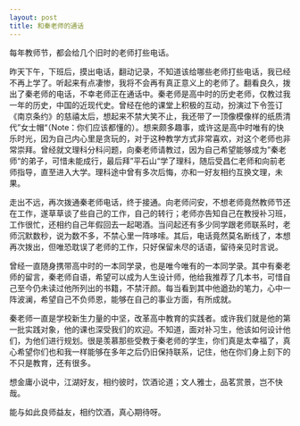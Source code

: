 ```yaml
---
layout: post
title: 和秦老师的通话 
---
```


每年教师节，都会给几个旧时的老师打些电话。

昨天下午，下班后，摸出电话，翻动记录，不知道该给哪些老师打些电话，我已经不再上学了。听起来有点凄惨，我将不会再有真正意义上的老师了。翻看良久，拨出了秦老师的电话，不幸老师正在通话中。秦老师是高中时的历史老师，仅教过我一年的历史，中国的近现代史。曾经在他的课堂上积极的互动，扮演过下令签订《南京条约》的慈禧太后，想起来不禁大笑不止，我还带了一顶像模像样的纸质清代”女士帽“（Note：你们应该都懂的）。想来颇多趣事，或许这是高中时唯有的快乐时光，因为自己内心里是贪玩的，对于这种教学方式非常喜欢，对这个老师也非常崇拜。曾经就文理科分科问题，向秦老师请教过，因为自己希望能够成为”秦老师“的弟子，可惜未能成行，最后拜”平石山“学了理科，随后受昌仁老师和向前老师指导，直至进入大学。理科途中曾有多次后悔，亦和一好友相约互换文理，未果。

走出不远，再次拨通秦老师电话，终于接通。向老师问安，不想老师竟然教师节还在工作，遂草草谈了些自己的工作，自己的转行；老师亦告知自己在教授补习班，工作很忙，还相约自己年假回去一起喝酒。当问起还有多少同学跟老师联系时，老师沉默数秒，说为数不多，不禁心里一阵哆嗦。其后，电话竟然莫名断线了，本想再次拨出，但唯恐耽误了老师的工作，只好保留未尽的话语，留待亲见时言说。

曾经一直随身携带高中时的一本同学录，也是唯今唯有的一本同学录。其中有秦老师的留言，秦老师自语，希望可以成为人生设计师，他给我推荐了几本书，可惜自己至今仍未读过他所列出的书籍，不禁汗颜。每当看到其中他遒劲的笔力，心中一阵波澜，希望自己不负师恩，能够在自己的事业方面，有所成就。

秦老师一直是学校新生力量的中坚，改革高中教育的实践者。或许我们就是他的第一批实践对象，他的课也深受我们的欢迎。不知道，面对补习生，他该如何设计他们，为他们进行规划。很是羡慕那些受教于秦老师的学生，你们真是太幸福了，真心希望你们也和我一样能够在多年之后仍旧保持联系，记住，他在你们身上刻下的不只是教育，还有很多。

想金庸小说中，江湖好友，相约彼时，饮酒论道；文人雅士，品茗赏景，岂不快哉。

能与如此良师益友，相约饮酒，真心期待呀。